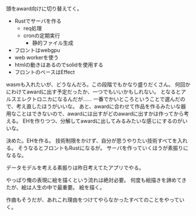 頭をaward向けに切り替えてく。

- Rustでサーバを作る
  - req処理
  - cronの定期実行
    - 静的ファイル生成
- フロントはwebgpu
- web workerを使う
- htmlの動きはあるのでsolidを使用する
- フロントのベースはEffect

wasmも入れたいが、どうなんだろ。この段階でもかなり盛りだくさん。
何回かにわけてawardに出す予定だったか、一つでもいいかもしれない。
となるとアルスエレクトロニカになるんだが……
一番でかいところということで選んだので、考え直したほうがいいな。
あと、awardに合わせて作品を作るみたいな器用なことはできないので、awardには出すがどのawardに出すかは作ってから考える。
EHを作りつつ、分解してawardに出してみるみたいな感じにするのがいいな。

決めた。EHを作る。
技術制限をかけず、自分が思うやりたい技術すべてを入れる。
そうなるとフロントもRustになるが。
サーバを作っていくほうが素振りになるな。

データモデルを考える素振りは昨日考えてたアプリでやる。

やっぱり俺の表現に絵を描くという流れは絶対必要。
何度も絵描きを諦めてきたが、絵は人生の中で最重要。
絵を描く。

作曲もそうだが、あれこれ理由をつけてやらなかったすべてのことをやっていく。

